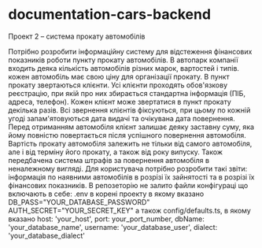 # documentation-cars-backend
Проект 2 – система прокату автомобілів

Потрібно розробити інформаційну систему для відстеження фінансових показників роботи пункту прокату автомобілів. 
В автопарк компанії входить деяка  кількість автомобілів різних марок, вартостей і типів. кожен автомобіль має свою ціну для організації прокату. 
В пункт прокату звертаються клієнти. Усі клієнти проходять обов'язкову реєстрацію, при якій про них збирається стандартна інформація (ПІБ, адреса, телефон). 
Кожен клієнт може звертатися в пункт прокату декілька разів. 
Всі звернення клієнтів фіксуються, при цьому по кожній угоді запам'ятовуються дата видачі та очікувана дата повернення. 
Перед отриманням автомобіля клієнт залишає деяку заставну суму, яка йому повністю повертається після успішного повернення автомобіля. 
Вартість прокату автомобіля залежить не тільки від самого автомобіля, але і від терміну його прокату, а також від року випуску. 
Також передбачена система штрафів за повернення автомобіля в неналежному вигляді.
Для користувача потрібно розробити такі звіти: інформація по наявними автомобілів в розрізі їх зайнятості та в розрізі їх фінансових показників.
В репозеторію не залито файли конфігураці що включають в себе:
.env в корені проекту в якому вказано
DB_PASS="YOUR_DATABASE_PASSWORD"
AUTH_SECRET="YOUR_SECRET_KEY"
а також config/defaults.ts, в якому вказано
host: 'your_host',
    port: your_port_number,
    dbName: 'your_database_name',
    username: 'your_database_user',
    dialect: 'your_database_dialect' 